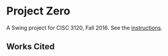 # Project Zero

A Swing project for CISC 3120, Fall 2016. See the [instructions](http://bc-cisc3120-f16.github.io/project1).

## Works Cited

